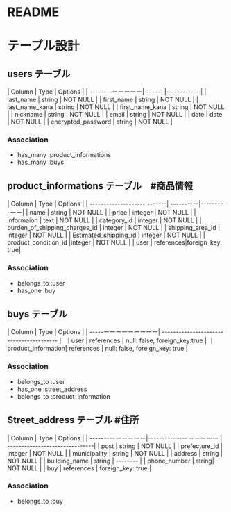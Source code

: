 # README

# テーブル設計

##  users テーブル

| Column           | Type   | Options     |
| --------ーーーーー| ------ | ----------- |
| last_name       | string | NOT NULL    |
| first_name      | string | NOT NULL    |
| last_name_kana  | string | NOT NULL    |
| first_name_kana | string | NOT NULL    |
| nickname        | string | NOT NULL    |
| email           | string | NOT NULL    |
| date            | date    | NOT NULL   |
| encrypted_password  | string  | NOT NULL   | 

###   Association

- has_many   :product_informations
- has_many    :buys





##  product_informations テーブル　#商品情報

|        Column               | Type     | Options     |
| -------------------- -------| ------ー--|---------ーー|
| name                           | string | NOT NULL   |
| price                         | integer | NOT NULL   |
| informaion                    | text    | NOT NULL   |
| category_id                   | integer | NOT NULL   |
| burden_of_shipping_charges_id | integer | NOT NULL   |
| shipping_area_id              | integer | NOT NULL   |
| Estimated_shipping_id         | integer | NOT NULL   |
| product_condition_id          |integer  | NOT NULL   |
| user                          | references|foreign_key: true|


###   Association

- belongs_to :user
- has_one :buy






##          buys テーブル
| Column               | Type    |             Options            |
| -----ーーーーーーーーー| ----------------------------------------｜ 
｜user               | references | null: false, foreign_key:true  |
｜product_information| references | null: false, foreign_key: true |

###   Association

- belongs_to :user
- has_one :street_address
- belongs_to :product_information



##  Street_address テーブル #住所
| Column  | Type       |             Options            |
| -----ーーーーーーー|----------ーーーーーーー | -------------------------------|
| post             | string  | NOT NULL   |
| prefecture_id    | integer | NOT NULL   |
| municipality     | string | NOT NULL    |
| address          | string | NOT NULL    |
| building_name    | string | --------    |
| phone_number     | string| NOT NULL     | 
| buy               | references          | foreign_key: true    |

### Association

- belongs_to :buy
